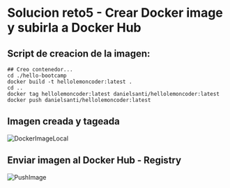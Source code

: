 # Solucion reto5 - Crear Docker image y subirla a Docker Hub

## Script de creacion de la imagen:

``` #!/bin/bash
## Creo contenedor...
cd ./hello-bootcamp
docker build -t hellolemoncoder:latest .
cd ..
docker tag hellolemoncoder:latest danielsanti/hellolemoncoder:latest
docker push danielsanti/hellolemoncoder:latest
```
## Imagen creada y tageada

![DockerImageLocal](https://github.com/daniels-blacknet/devops-roxsross-bootcamp-3-challenge/blob/master/reto4/assets/images/reto5-imagen_docker_creada.png)

## Enviar imagen al Docker Hub - Registry

![PushImage](https://github.com/daniels-blacknet/devops-roxsross-bootcamp-3-challenge/blob/master/reto4/assets/images/reto5-push_images_2_registry.png)

